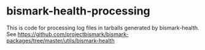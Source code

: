 bismark-health-processing
=========================

This is code for processing log files in tarballs generated by bismark-health.
See https://github.com/projectbismark/bismark-packages/tree/master/utils/bismark-health
